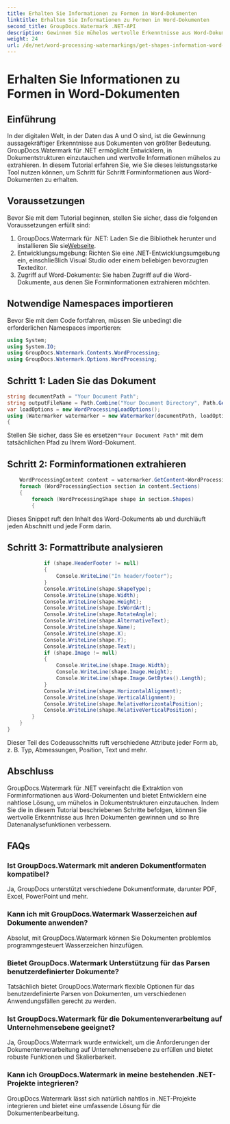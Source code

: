```yaml
---
title: Erhalten Sie Informationen zu Formen in Word-Dokumenten
linktitle: Erhalten Sie Informationen zu Formen in Word-Dokumenten
second_title: GroupDocs.Watermark .NET-API
description: Gewinnen Sie mühelos wertvolle Erkenntnisse aus Word-Dokumenten mit GroupDocs Watermark für .NET. Extrahieren Sie nahtlos Forminformationen für eine verbesserte Datenanalyse.
weight: 24
url: /de/net/word-processing-watermarkings/get-shapes-information-word-docs/
---
```


# Erhalten Sie Informationen zu Formen in Word-Dokumenten

## Einführung
In der digitalen Welt, in der Daten das A und O sind, ist die Gewinnung aussagekräftiger Erkenntnisse aus Dokumenten von größter Bedeutung. GroupDocs.Watermark für .NET ermöglicht Entwicklern, in Dokumentstrukturen einzutauchen und wertvolle Informationen mühelos zu extrahieren. In diesem Tutorial erfahren Sie, wie Sie dieses leistungsstarke Tool nutzen können, um Schritt für Schritt Forminformationen aus Word-Dokumenten zu erhalten.
## Voraussetzungen
Bevor Sie mit dem Tutorial beginnen, stellen Sie sicher, dass die folgenden Voraussetzungen erfüllt sind:
1.  GroupDocs.Watermark für .NET: Laden Sie die Bibliothek herunter und installieren Sie sie[Webseite](https://releases.groupdocs.com/Watermark/net/).
2. Entwicklungsumgebung: Richten Sie eine .NET-Entwicklungsumgebung ein, einschließlich Visual Studio oder einem beliebigen bevorzugten Texteditor.
3. Zugriff auf Word-Dokumente: Sie haben Zugriff auf die Word-Dokumente, aus denen Sie Forminformationen extrahieren möchten.

## Notwendige Namespaces importieren
Bevor Sie mit dem Code fortfahren, müssen Sie unbedingt die erforderlichen Namespaces importieren:
```csharp
using System;
using System.IO;
using GroupDocs.Watermark.Contents.WordProcessing;
using GroupDocs.Watermark.Options.WordProcessing;
```
## Schritt 1: Laden Sie das Dokument
```csharp
string documentPath = "Your Document Path";
string outputFileName = Path.Combine("Your Document Directory", Path.GetFileName(documentPath));
var loadOptions = new WordProcessingLoadOptions();
using (Watermarker watermarker = new Watermarker(documentPath, loadOptions))
{
```
 Stellen Sie sicher, dass Sie es ersetzen`"Your Document Path"` mit dem tatsächlichen Pfad zu Ihrem Word-Dokument.
## Schritt 2: Forminformationen extrahieren
```csharp
	WordProcessingContent content = watermarker.GetContent<WordProcessingContent>();
	foreach (WordProcessingSection section in content.Sections)
	{
		foreach (WordProcessingShape shape in section.Shapes)
		{
```
Dieses Snippet ruft den Inhalt des Word-Dokuments ab und durchläuft jeden Abschnitt und jede Form darin.
## Schritt 3: Formattribute analysieren
```csharp
			if (shape.HeaderFooter != null)
			{
				Console.WriteLine("In header/footer");
			}
			Console.WriteLine(shape.ShapeType);
			Console.WriteLine(shape.Width);
			Console.WriteLine(shape.Height);
			Console.WriteLine(shape.IsWordArt);
			Console.WriteLine(shape.RotateAngle);
			Console.WriteLine(shape.AlternativeText);
			Console.WriteLine(shape.Name);
			Console.WriteLine(shape.X);
			Console.WriteLine(shape.Y);
			Console.WriteLine(shape.Text);
			if (shape.Image != null)
			{
				Console.WriteLine(shape.Image.Width);
				Console.WriteLine(shape.Image.Height);
				Console.WriteLine(shape.Image.GetBytes().Length);
			}
			Console.WriteLine(shape.HorizontalAlignment);
			Console.WriteLine(shape.VerticalAlignment);
			Console.WriteLine(shape.RelativeHorizontalPosition);
			Console.WriteLine(shape.RelativeVerticalPosition);
		}
	}
}
```
Dieser Teil des Codeausschnitts ruft verschiedene Attribute jeder Form ab, z. B. Typ, Abmessungen, Position, Text und mehr.

## Abschluss
GroupDocs.Watermark für .NET vereinfacht die Extraktion von Forminformationen aus Word-Dokumenten und bietet Entwicklern eine nahtlose Lösung, um mühelos in Dokumentstrukturen einzutauchen. Indem Sie die in diesem Tutorial beschriebenen Schritte befolgen, können Sie wertvolle Erkenntnisse aus Ihren Dokumenten gewinnen und so Ihre Datenanalysefunktionen verbessern.
## FAQs
### Ist GroupDocs.Watermark mit anderen Dokumentformaten kompatibel?
Ja, GroupDocs unterstützt verschiedene Dokumentformate, darunter PDF, Excel, PowerPoint und mehr.
### Kann ich mit GroupDocs.Watermark Wasserzeichen auf Dokumente anwenden?
Absolut, mit GroupDocs.Watermark können Sie Dokumenten problemlos programmgesteuert Wasserzeichen hinzufügen.
### Bietet GroupDocs.Watermark Unterstützung für das Parsen benutzerdefinierter Dokumente?
Tatsächlich bietet GroupDocs.Watermark flexible Optionen für das benutzerdefinierte Parsen von Dokumenten, um verschiedenen Anwendungsfällen gerecht zu werden.
### Ist GroupDocs.Watermark für die Dokumentenverarbeitung auf Unternehmensebene geeignet?
Ja, GroupDocs.Watermark wurde entwickelt, um die Anforderungen der Dokumentenverarbeitung auf Unternehmensebene zu erfüllen und bietet robuste Funktionen und Skalierbarkeit.
### Kann ich GroupDocs.Watermark in meine bestehenden .NET-Projekte integrieren?
GroupDocs.Watermark lässt sich natürlich nahtlos in .NET-Projekte integrieren und bietet eine umfassende Lösung für die Dokumentenbearbeitung.
